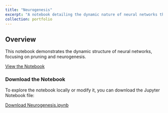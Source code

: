 ```yaml
---
title: "Neurogenesis"
excerpt: "A notebook detailing the dynamic nature of neural networks through the adaptation of their structure by modifying the number of neurons and connections. This adaptability can be achieved through two distinct processes: pruning, which involves the removal of redundant or non-contributory neurons to enhance efficiency, and neurogenesis, which enables the model to introduce new neurons when the current architecture is insufficient to capture the complexity of the information. <br/><img src='/images/nn.jpg'>"
collection: portfolio
---
```


## Overview

This notebook demonstrates the dynamic structure of neural networks, focusing on pruning and neurogenesis.

[View the Notebook](assets/notebooks/Neurogenesis.html)

### Download the Notebook
To explore the notebook locally or modify it, you can download the Jupyter Notebook file:

[Download Neurogenesis.ipynb](assets/notebooks/Dynamic_growing_ann.ipynb)
